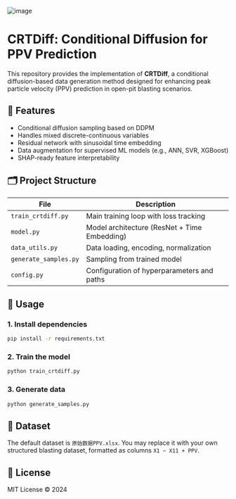 
![image](https://github.com/user-attachments/assets/74fff889-afe8-421f-a320-326563e318b2)


# CRTDiff: Conditional Diffusion for PPV Prediction

This repository provides the implementation of **CRTDiff**, a conditional diffusion-based data generation method designed for enhancing peak particle velocity (PPV) prediction in open-pit blasting scenarios.

## 📌 Features

- Conditional diffusion sampling based on DDPM
- Handles mixed discrete-continuous variables
- Residual network with sinusoidal time embedding
- Data augmentation for supervised ML models (e.g., ANN, SVR, XGBoost)
- SHAP-ready feature interpretability

## 🗂️ Project Structure

| File | Description |
|------|-------------|
| `train_crtdiff.py` | Main training loop with loss tracking |
| `model.py` | Model architecture (ResNet + Time Embedding) |
| `data_utils.py` | Data loading, encoding, normalization |
| `generate_samples.py` | Sampling from trained model |
| `config.py` | Configuration of hyperparameters and paths |

## 🧪 Usage

### 1. Install dependencies
```bash
pip install -r requirements.txt
```

### 2. Train the model
```bash
python train_crtdiff.py
```

### 3. Generate data
```bash
python generate_samples.py
```

## 📄 Dataset

The default dataset is `原始数据PPV.xlsx`. You may replace it with your own structured blasting dataset, formatted as columns `X1 ~ X11 + PPV`.

## 📜 License

MIT License © 2024
